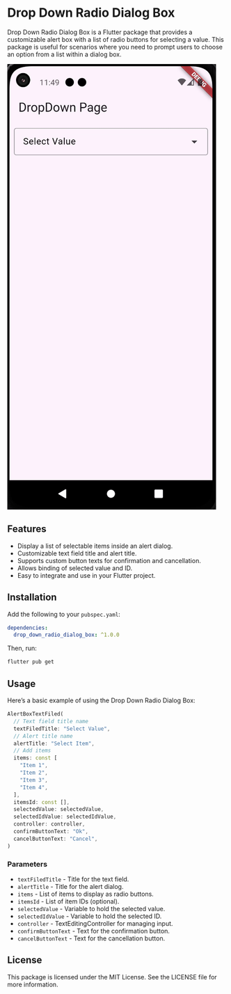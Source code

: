 # Drop Down Radio Dialog Box

Drop Down Radio Dialog Box is a Flutter package that provides a customizable alert box with a list of radio buttons for selecting a value. This package is useful for scenarios where you need to prompt users to choose an option from a list within a dialog box.


![Drop Down Radio Dialog Box Preview](https://github.com/itsSaiful/drop-down-radio-dialog-box/blob/main/drop_down.gif)

## Features

* Display a list of selectable items inside an alert dialog.
* Customizable text field title and alert title.
* Supports custom button texts for confirmation and cancellation.
* Allows binding of selected value and ID.
* Easy to integrate and use in your Flutter project.

## Installation

Add the following to your `pubspec.yaml`:

```yaml
dependencies:
  drop_down_radio_dialog_box: ^1.0.0
```

Then, run:

```bash
flutter pub get
```

## Usage

Here’s a basic example of using the Drop Down Radio Dialog Box:

```dart
AlertBoxTextFiled(
  // Text field title name
  textFiledTitle: "Select Value",
  // Alert title name
  alertTitle: "Select Item",
  // Add items
  items: const [
    "Item 1",
    "Item 2",
    "Item 3",
    "Item 4",
  ],
  itemsId: const [],
  selectedValue: selectedValue,
  selectedIdValue: selectedIdValue,
  controller: controller,
  confirmButtonText: "Ok",
  cancelButtonText: "Cancel",
)
```

### Parameters

* `textFiledTitle` - Title for the text field.
* `alertTitle` - Title for the alert dialog.
* `items` - List of items to display as radio buttons.
* `itemsId` - List of item IDs (optional).
* `selectedValue` - Variable to hold the selected value.
* `selectedIdValue` - Variable to hold the selected ID.
* `controller` - TextEditingController for managing input.
* `confirmButtonText` - Text for the confirmation button.
* `cancelButtonText` - Text for the cancellation button.

## License

This package is licensed under the MIT License. See the LICENSE file for more information.
